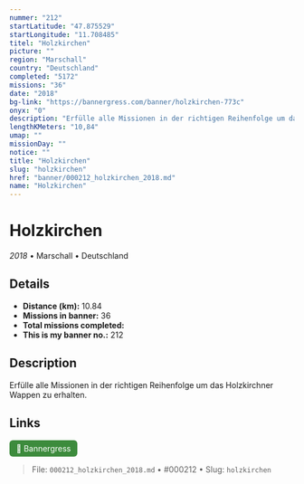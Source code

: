 ```yaml
---
nummer: "212"
startLatitude: "47.875529"
startLongitude: "11.708485"
titel: "Holzkirchen"
picture: ""
region: "Marschall"
country: "Deutschland"
completed: "5172"
missions: "36"
date: "2018"
bg-link: "https://bannergress.com/banner/holzkirchen-773c"
onyx: "0"
description: "Erfülle alle Missionen in der richtigen Reihenfolge um das Holzkirchner Wappen zu erhalten."
lengthKMeters: "10,84"
umap: ""
missionDay: ""
notice: ""
title: "Holzkirchen"
slug: "holzkirchen"
href: "banner/000212_holzkirchen_2018.md"
name: "Holzkirchen"
---
```

# Holzkirchen

*2018* • Marschall • Deutschland





## Details
- **Distance (km):** 10.84
- **Missions in banner:** 36
- **Total missions completed:** 
- **This is my banner no.:** 212



## Description
Erfülle alle Missionen in der richtigen Reihenfolge um das Holzkirchner Wappen zu erhalten.



## Links
<a href="https://bannergress.com/banner/holzkirchen-773c" target="_blank" style="display:inline-block;margin-right:8px;padding:6px 12px;background:#3c8b3c;color:#fff;text-decoration:none;border-radius:6px;">🔗 Bannergress</a>



> File: `000212_holzkirchen_2018.md` • #000212 • Slug: `holzkirchen`
